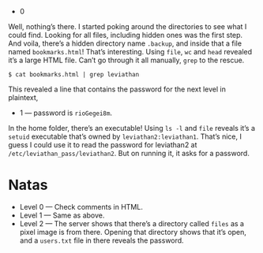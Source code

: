 - 0

Well, nothing’s there. I started poking around the directories to see what I could find. Looking for all files, including hidden ones was the first step. And voila, there’s a hidden directory name `.backup`, and inside that a file named `bookmarks.html`! That’s interesting. Using `file`, `wc`  and `head` revealed it’s a large HTML file. Can’t go through it all manually, `grep` to the rescue.

```console
$ cat bookmarks.html | grep leviathan
```

This revealed a line that contains the password for the next level in plaintext,

- 1 — password is `rioGegei8m`.

In the home folder, there’s an executable! Using `ls -l` and `file` reveals it’s a `setuid` executable that’s owned by `leviathan2:leviathan1`. That’s nice, I guess I could use it to read the password for leviathan2 at `/etc/leviathan_pass/leviathan2`. But on running it, it asks for a password.



# Natas

- Level 0 — Check comments in HTML.
- Level 1 — Same as above.
- Level 2 — The server shows that there’s a directory called `files` as a pixel image is from there. Opening that directory shows that it’s open, and a `users.txt` file in there reveals the password.